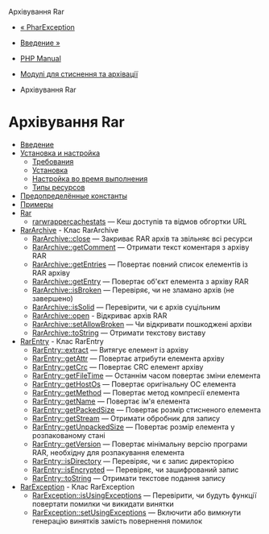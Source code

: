 Архівування Rar

-   [« PharException](class.pharexception.html)
    
-   [Введение »](intro.rar.html)
    
-   [PHP Manual](index.html)
    
-   [Модулі для стиснення та архівації](refs.compression.html)
    
-   Архівування Rar
    

# Архівування Rar

-   [Введение](intro.rar.html)
-   [Установка и настройка](rar.setup.html)
    -   [Требования](rar.requirements.html)
    -   [Установка](rar.installation.html)
    -   [Настройка во время выполнения](rar.configuration.html)
    -   [Типы ресурсов](rar.resources.html)
-   [Предопределённые константы](rar.constants.html)
-   [Примеры](rar.examples.html)
-   [Rar](ref.rar.html)
    -   [rarwrappercachestats](function.rar-wrapper-cache-stats.html) — Кеш доступів та відмов обгортки URL
-   [RarArchive](class.rararchive.html) - Клас RarArchive
    -   [RarArchive::close](rararchive.close.html) — Закриває RAR архів та звільняє всі ресурси
    -   [RarArchive::getComment](rararchive.getcomment.html) — Отримати текст коментаря з архіву RAR
    -   [RarArchive::getEntries](rararchive.getentries.html) — Повертає повний список елементів із RAR архіву
    -   [RarArchive::getEntry](rararchive.getentry.html) — Повертає об'єкт елемента з архіву RAR
    -   [RarArchive::isBroken](rararchive.isbroken.html) — Перевіряє, чи не зламано архів (не завершено)
    -   [RarArchive::isSolid](rararchive.issolid.html) — Перевірити, чи є архів суцільним
    -   [RarArchive::open](rararchive.open.html) - Відкриває архів RAR
    -   [RarArchive::setAllowBroken](rararchive.setallowbroken.html) — Чи відкривати пошкоджені архіви
    -   [RarArchive::toString](rararchive.tostring.html) — Отримати текстову виставу
-   [RarEntry](class.rarentry.html) - Клас RarEntry
    -   [RarEntry::extract](rarentry.extract.html) — Витягує елемент із архіву
    -   [RarEntry::getAttr](rarentry.getattr.html) — Повертає атрибути елемента архіву
    -   [RarEntry::getCrc](rarentry.getcrc.html) — Повертає CRC елемент архіву
    -   [RarEntry::getFileTime](rarentry.getfiletime.html) — Останнім часом повертає зміни елемента
    -   [RarEntry::getHostOs](rarentry.gethostos.html) — Повертає оригінальну ОС елемента
    -   [RarEntry::getMethod](rarentry.getmethod.html) — Повертає метод компресії елемента
    -   [RarEntry::getName](rarentry.getname.html) — Повертає ім'я елемента
    -   [RarEntry::getPackedSize](rarentry.getpackedsize.html) — Повертає розмір стисненого елемента
    -   [RarEntry::getStream](rarentry.getstream.html) — Отримати обробник для запису
    -   [RarEntry::getUnpackedSize](rarentry.getunpackedsize.html) — Повертає розмір елемента у розпакованому стані
    -   [RarEntry::getVersion](rarentry.getversion.html) — Повертає мінімальну версію програми RAR, необхідну для розпакування елемента
    -   [RarEntry::isDirectory](rarentry.isdirectory.html) — Перевіряє, чи є запис директорією
    -   [RarEntry::isEncrypted](rarentry.isencrypted.html) — Перевіряє, чи зашифрований запис
    -   [RarEntry::toString](rarentry.tostring.html) — Отримати текстове подання запису
-   [RarException](class.rarexception.html) - Клас RarException
    -   [RarException::isUsingExceptions](rarexception.isusingexceptions.html) — Перевірити, чи будуть функції повертати помилки чи викидати винятки
    -   [RarException::setUsingExceptions](rarexception.setusingexceptions.html) — Включити або вимкнути генерацію винятків замість повернення помилок